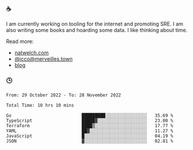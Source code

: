 ### ☕

I am currently working on tooling for the internet and promoting SRE. I am also writing some books and hoarding some data. I like thinking about time. 

Read more:

 - [natwelch.com](https://natwelch.com)
 - [@icco@merveilles.town](https://merveilles.town/@icco)
 - [blog](https://writing.natwelch.com)

### 🕒

<!--START_SECTION:waka-->

```text
From: 29 October 2022 - To: 28 November 2022

Total Time: 10 hrs 10 mins

Go                           █████████░░░░░░░░░░░░░░░░   35.69 %
TypeScript                   █████▓░░░░░░░░░░░░░░░░░░░   23.00 %
Terraform                    ████▒░░░░░░░░░░░░░░░░░░░░   17.77 %
YAML                         ██▓░░░░░░░░░░░░░░░░░░░░░░   11.27 %
JavaScript                   █░░░░░░░░░░░░░░░░░░░░░░░░   04.19 %
JSON                         ▓░░░░░░░░░░░░░░░░░░░░░░░░   02.81 %
```

<!--END_SECTION:waka-->
